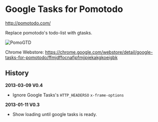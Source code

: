 Google Tasks for Pomotodo
===========================
http://pomotodo.com/

Replace pomotodo's todo-list with gtasks.

![PomoGTD](http://pic.yupoo.com/greatghoul_v/CorL9BsI/wn7gx.png)

Chrome Webstore: https://chrome.google.com/webstore/detail/google-tasks-for-pomotodo/ffmjdffocnafipfmjjpjekakgkoeigbk

## History

**2013-03-09 V0.4**

  * Ignore Google Tasks's `HTTP_HEADERSO` `x-frame-options`

**2013-01-11 V0.3**

  + Show loading until google tasks is ready.
